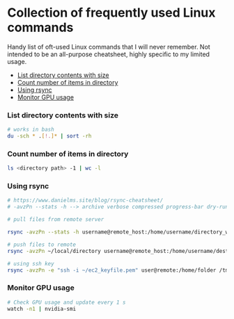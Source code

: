 # Collection of frequently used Linux commands

Handy list of oft-used Linux commands that I will never remember. Not intended to be an all-purpose cheatsheet, highly specific to my limited usage.

- [List directory contents with size](#list-directory-contents-with-size)
- [Count number of items in directory](#count-number-of-items-in-directory)
- [Using rsync](#using-rsync)
- [Monitor GPU usage](#monitor-gpu-usage)

### List directory contents with size

```bash
# works in bash
du -sch * .[!.]* | sort -rh
```

### Count number of items in directory

```bash
ls <directory path> -1 | wc -l
```

### Using rsync

```bash
# https://www.danielms.site/blog/rsync-cheatsheet/
# -avzPn --stats -h --> archive verbose compressed progress-bar dry-run human-readable-stats

# pull files from remote server

rsync -avzPn --stats -h username@remote_host:/home/username/directory_we_want ~/local/directory

# push files to remote
rsync -avzPn ~/local/directory username@remote_host:/home/username/destination_dir

# using ssh key
rsync -avzPn -e "ssh -i ~/ec2_keyfile.pem" user@remote:/home/folder /tmp/local_system/
```

### Monitor GPU usage

```bash
# Check GPU usage and update every 1 s
watch -n1 | nvidia-smi
```